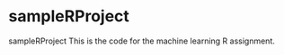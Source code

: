 sampleRProject
==============

sampleRProject
This is the code for the machine learning R assignment.

